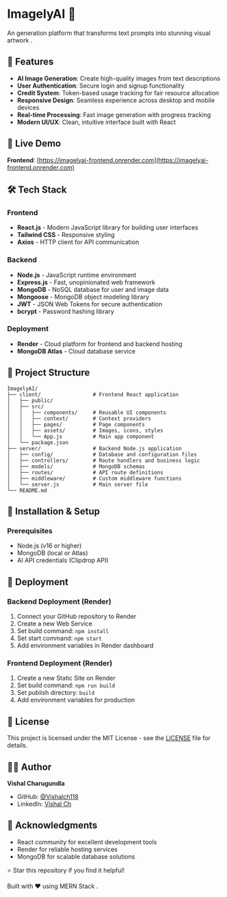 # ImagelyAI 🎨

An generation platform that transforms text prompts into stunning visual artwork .

## 🌟 Features

- **AI Image Generation**: Create high-quality images from text descriptions
- **User Authentication**: Secure login and signup functionality
- **Credit System**: Token-based usage tracking for fair resource allocation
- **Responsive Design**: Seamless experience across desktop and mobile devices
- **Real-time Processing**: Fast image generation with progress tracking
- **Modern UI/UX**: Clean, intuitive interface built with React

## 🚀 Live Demo

**Frontend**: [https://imagelyai-frontend.onrender.com](https://imagelyai-frontend.onrender.com)

## 🛠️ Tech Stack

### Frontend
- **React.js** - Modern JavaScript library for building user interfaces
- **Tailwind CSS** - Responsive styling
- **Axios** - HTTP client for API communication

### Backend
- **Node.js** - JavaScript runtime environment
- **Express.js** - Fast, unopinionated web framework
- **MongoDB** - NoSQL database for user and image data
- **Mongoose** - MongoDB object modeling library
- **JWT** - JSON Web Tokens for secure authentication
- **bcrypt** - Password hashing library

### Deployment
- **Render** - Cloud platform for frontend and backend hosting
- **MongoDB Atlas** - Cloud database service

## 📁 Project Structure

```
ImagelyAI/
├── client/                 # Frontend React application
│   ├── public/
│   ├── src/
│   │   ├── components/     # Reusable UI components
│   │   ├── context/        # Context providers
│   │   ├── pages/          # Page components
│   │   ├── assets/         # Images, icons, styles
│   │   └── App.js          # Main app component
│   └── package.json
├── server/                 # Backend Node.js application
│   ├── config/             # Database and configuration files
│   ├── controllers/        # Route handlers and business logic
│   ├── models/             # MongoDB schemas
│   ├── routes/             # API route definitions
│   ├── middleware/         # Custom middleware functions
│   └── server.js           # Main server file
└── README.md
```

## 🔧 Installation & Setup

### Prerequisites
- Node.js (v16 or higher)
- MongoDB (local or Atlas)
- AI API credentials (Clipdrop API)

## 🚀 Deployment

### Backend Deployment (Render)
1. Connect your GitHub repository to Render
2. Create a new Web Service
3. Set build command: `npm install`
4. Set start command: `npm start`
5. Add environment variables in Render dashboard

### Frontend Deployment (Render)
1. Create a new Static Site on Render
2. Set build command: `npm run build`
3. Set publish directory: `build`
4. Add environment variables for production

## 📝 License

This project is licensed under the MIT License - see the [LICENSE](LICENSE) file for details.

## 👨‍💻 Author

**Vishal Charugundla**
- GitHub: [@Vishalch118](https://github.com/Vishalch118)
- LinkedIn: [Vishal Ch](https://www.linkedin.com/in/vishalch1/)

## 🙏 Acknowledgments

- React community for excellent development tools
- Render for reliable hosting services
- MongoDB for scalable database solutions

⭐ Star this repository if you find it helpful!

Built with ❤️ using MERN Stack .

